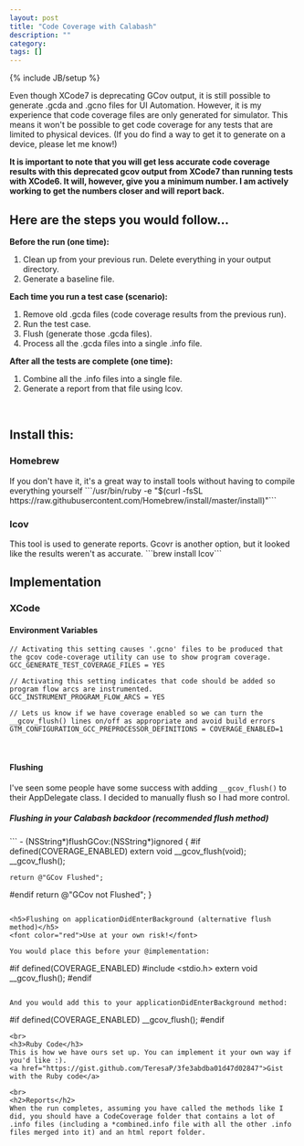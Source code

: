 ```yaml
---
layout: post
title: "Code Coverage with Calabash"
description: ""
category: 
tags: []
---
```

{% include JB/setup %}

Even though XCode7 is deprecating GCov output, it is still possible to generate .gcda and .gcno files for UI Automation.  However, it is my experience that code coverage files are only generated for simulator. This means it won't be possible to get code coverage for any tests that are limited to physical devices.  (If you do find a way to get it to generate on a device, please let me know!)

<b>It is important to note that you will get less accurate code coverage results with this deprecated gcov output from XCode7 than running tests with XCode6. It will, however, give you a minimum number.  I am actively working to get the numbers closer and will report back.</b>

<!--more-->

<h2>Here are the steps you would follow...</h2>

<b>Before the run (one time):</b>
<ol>
  <li>Clean up from your previous run. Delete everything in your output directory.  </li>
  <li>Generate a baseline file.  </li>
</ol>

<b>Each time you run a test case (scenario):</b>
<ol>
  <li>Remove old .gcda files (code coverage results from the previous run).</li>
  <li>Run the test case.</li>
  <li>Flush (generate those .gcda files).</li>
  <li>Process all the .gcda files into a single .info file.</li>
</ol>

<b>After all the tests are complete (one time):</b>
<ol>
  <li>Combine all the .info files into a single file.</li>
  <li>Generate a report from that file using lcov.</li>
</ol>

<br>
<h2>Install this:</h2>
<h3>Homebrew</h3>
If you don't have it, it's a great way to install tools without having to compile everything yourself
```/usr/bin/ruby -e "$(curl -fsSL https://raw.githubusercontent.com/Homebrew/install/master/install)"```

<h3>lcov</h3>
This tool is used to generate reports. Gcovr is another option, but it looked like the results weren't as accurate.
```brew install lcov```


<br>
<h2>Implementation</h2>
<h3>XCode</h3>
<h4>Environment Variables</h4>

```
// Activating this setting causes '.gcno' files to be produced that the gcov code-coverage utility can use to show program coverage.
GCC_GENERATE_TEST_COVERAGE_FILES = YES
 
// Activating this setting indicates that code should be added so program flow arcs are instrumented.
GCC_INSTRUMENT_PROGRAM_FLOW_ARCS = YES
 
// Lets us know if we have coverage enabled so we can turn the __gcov_flush() lines on/off as appropriate and avoid build errors
GTM_CONFIGURATION_GCC_PREPROCESSOR_DEFINITIONS = COVERAGE_ENABLED=1
```
<br>
<h4>Flushing</h4>

I've seen some people have some success with adding ```__gcov_flush()``` to their AppDelegate class. I decided to manually flush so I had more control.

<h5>Flushing in your Calabash backdoor (recommended flush method)</h5>
```
- (NSString*)flushGCov:(NSString*)ignored
{
#if defined(COVERAGE_ENABLED)
	extern void __gcov_flush(void);
	__gcov_flush();
	
	return @"GCov Flushed";
#endif
	return @"GCov not Flushed";
}
```

<h5>Flushing on applicationDidEnterBackground (alternative flush method)</h5>
<font color="red">Use at your own risk!</font>

You would place this before your @implementation:

```
#if defined(COVERAGE_ENABLED)
#include <stdio.h>
extern void __gcov_flush();
#endif
```

And you would add this to your applicationDidEnterBackground method:

```
#if defined(COVERAGE_ENABLED)
	__gcov_flush();
#endif
```
<br>
<h3>Ruby Code</h3>
This is how we have ours set up. You can implement it your own way if you'd like :).
<a href="https://gist.github.com/TeresaP/3fe3abdba01d47d02847">Gist with the Ruby code</a>

<br>
<h2>Reports</h2>
When the run completes, assuming you have called the methods like I did, you should have a CodeCoverage folder that contains a lot of .info files (including a *combined.info file with all the other .info files merged into it) and an html report folder.


